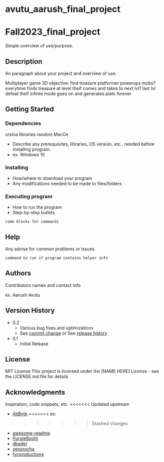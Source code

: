 # avutu_aarush_final_project
# Fall2023_final_project

Simple overview of use/purpose.

## Description

An paragraph about your project and overview of use.

Multiplayer game
3D
objective: find treasure
platformer
powerups
mobs?
everytime finds treasure at level theif comes and takes to next lvl?
last lvl defeat theif
infinte mode goes on and generates plats forever


## Getting Started

### Dependencies
ursina libraries random 
MacOs
* Describe any prerequisites, libraries, OS version, etc., needed before installing program.
* ex. Windows 10

### Installing

* How/where to download your program
* Any modifications needed to be made to files/folders

### Executing program

* How to run the program
* Step-by-step bullets
```
code blocks for commands
```

## Help

Any advise for common problems or issues.
```
command to run if program contains helper info
```

## Authors

Contributors names and contact info

ex. Aarush Avutu

## Version History

* 0.2
    * Various bug fixes and optimizations
    * See [commit change]() or See [release history]()
* 0.1
    * Initial Release

## License
MIT License
This project is licensed under the [NAME HERE] License - see the LICENSE.md file for details

## Acknowledgments

Inspiration, code snippets, etc.
<<<<<<< Updated upstream
* [AtiByte](https://www.youtube.com/playlist?list=PL1P11yPQAo7oEAGuPcqMnn9ZWHLWP3-Lc)
=======
ex:
>>>>>>> Stashed changes
* [awesome-readme](https://github.com/matiassingers/awesome-readme)
* [PurpleBooth](https://gist.github.com/PurpleBooth/109311bb0361f32d87a2)
* [dbader](https://github.com/dbader/readme-template)
* [zenorocha](https://gist.github.com/zenorocha/4526327)
* [fvcproductions](https://gist.github.com/fvcproductions/1bfc2d4aecb01a834b46)
